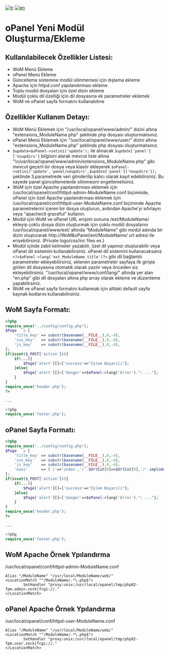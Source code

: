 [![tr](https://img.shields.io/badge/lang-tr-red.svg)](README-TR.md)
[![en](https://img.shields.io/badge/lang-en-yellow.svg)](README.md)

# oPanel Yeni Modül Oluşturma/Ekleme

## Kullanılabilecek Özellikler Listesi:
* WoM Menü Ekleme
* oPanel Menü Ekleme
* Güncelleme sistemine modül silinmemesi için dışlama ekleme
* Apache için httpd.conf yapılandırması ekleme
* Toplu modül dosyaları için özel dizin ekleme
* Modül çoklu dil özelliği için dil dosyasına ek parametreler eklemek
* WoM ve oPanel sayfa formatını kullanabilme

## Özellikler Kullanım Detayı:
* WoM Menü Eklemek için "/usr/local/opanel/www/admin/" dizini altına "extensions_ModuleName.php" şeklinde php dosyası oluşturmalısınız.
* oPanel Menü Eklemek için "/usr/local/opanel/www/user/" dizini altına "extensions_ModuleName.php" şeklinde php dosyası oluşturmalısınız.
* ```$update=$oPanel->setini('update');``` ile alınacak ```$update['panel']['noupdirs']``` bilgisini alarak mevcut liste altına "\n/usr/local/opanel/www/admin/extensions_ModuleName.php" gibi mevcut geçerli bir dosya veya klasör ekleyerek ```$oPanel->setini('update','panel/noupdirs',$update['panel']['noupdirs']);``` şeklinde 3.parametrede veri gönderilip kalıcı olarak kayıt edebilirsiniz. Bu sayede panel güncellemelerde silinmesini engellemelisiniz.
* WoM için özel Apache yapılandırması eklemek için /usr/local/opanel/conf/httpd-admin-ModuleName.conf biçiminde, oPanel için özel Apache yapılandırması eklemek için /usr/local/opanel/conf/httpd-user-ModuleName.conf  biçiminde Apache parametrelerini içeren bir dosya oluşturun, ardından Apache'yi sıfırlayın veya "apachectl graceful" kullanın.
* Modül için WoM ve oPanel URL erişimi sonuna /ext/ModuleName/ ekleyip çoklu dosya dizin oluşturmak için çoklu modül dosyalarını /usr/local/opanel/www/ext/ altında "ModuleName" gibi modül adında bir dizin oluşturarak http://WoM&oPanel/ext/ModuleName/ url adresi ile erişebilirsiniz. (Private logo/css/inc files ex.)
* Modül içinde zabit kelimeler yazabilir, özel dil yapınızı oluşturabilir veya oPanel dil sistemini kullanabilirsiniz. oPanel dil sistemini kullanacaksanız ```<?=$oPanel->lang('ext_ModuleName_title')?>``` gibi dil bağlantılı parametreler ekleyebilirsiniz, eklenen parametreler sayfaya ilk girişte girilen dil dosyasına otomatik olarak yazılır veya önceden siz ekleyebilirsiniz. "/usr/local/opanel/www/conf/lang/" altında yer alan "en.php" gibi dil dosyaları altına php array olarak ekleme ve düzenleme yapabilirsiniz.
* WoM ve oPanel sayfa formatını kullanmak için alttaki default sayfa kaynak kodlarını kullanabilirsiniz.

## WoM Sayfa Formatı:
```php
<?php
require_once("../config/config.php");
$Page	= [
	'title_key'	=> substr(basename(__FILE__),0,-4),
	'css_key'	=> substr(basename(__FILE__),0,-4),
	'js_key'	=> substr(basename(__FILE__),0,-4),
];
if(isset($_POST['action'])){
	if(...){
		$Page['alert'][]=['success'=>"İşlem Başarılı"];
	}else{
		$Page['alert'][]=['danger'=>$oPanel->lang('Error').": ..."];
	}
}
require_once('header.php');
?>

...

<?php
require_once('footer.php');
```


## oPanel Sayfa Formatı:
```php
<?php
require_once("../config/config.php");
$Page	= [
	'title_key'	=> substr(basename(__FILE__),0,-4),
	'css_key'	=> substr(basename(__FILE__),0,-4),
	'js_key'	=> substr(basename(__FILE__),0,-4),
	'navs'		=> ['/'=>'index','/'.$UrlCut[0]=>$UrlCut[0],'/'.implode('/',$UrlCut)=>implode('_',$UrlCut)]
];
if(isset($_POST['action'])){
	if(...){
		$Page['alert'][]=['success'=>"İşlem Başarılı"];
	}else{
		$Page['alert'][]=['danger'=>$oPanel->lang('Error').": ..."];
	}
}
require_once('header.php');
?>

...

<?php
require_once('footer.php');
```
## WoM Apache Örnek Ypılandırma
/usr/local/opanel/conf/httpd-admin-ModuleName.conf
```
Alias "/ModuleName" "/usr/local/ModuleName/web/"
<LocationMatch "^/ModuleName/.*\.php$">
        SetHandler "proxy:unix:/usr/local/opanel/tmp/php82-fpm.admin.sock|fcgi://."
</LocationMatch>
```

## oPanel Apache Örnek Ypılandırma
/usr/local/opanel/conf/httpd-user-ModuleName.conf
```
Alias "/ModuleName" "/usr/local/ModuleName/web/"
<LocationMatch "^/ModuleName/.*\.php$">
        SetHandler "proxy:unix:/usr/local/opanel/tmp/php82-fpm.user.sock|fcgi://."
</LocationMatch>
```
